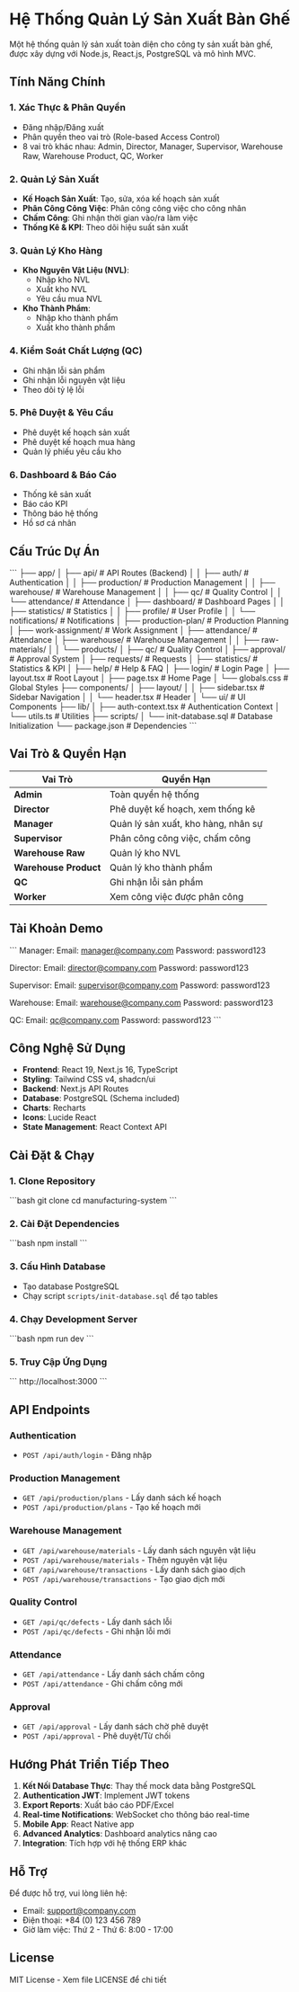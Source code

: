 # Hệ Thống Quản Lý Sản Xuất Bàn Ghế

Một hệ thống quản lý sản xuất toàn diện cho công ty sản xuất bàn ghế, được xây dựng với Node.js, React.js, PostgreSQL và mô hình MVC.

## Tính Năng Chính

### 1. Xác Thực & Phân Quyền
- Đăng nhập/Đăng xuất
- Phân quyền theo vai trò (Role-based Access Control)
- 8 vai trò khác nhau: Admin, Director, Manager, Supervisor, Warehouse Raw, Warehouse Product, QC, Worker

### 2. Quản Lý Sản Xuất
- **Kế Hoạch Sản Xuất**: Tạo, sửa, xóa kế hoạch sản xuất
- **Phân Công Công Việc**: Phân công công việc cho công nhân
- **Chấm Công**: Ghi nhận thời gian vào/ra làm việc
- **Thống Kê & KPI**: Theo dõi hiệu suất sản xuất

### 3. Quản Lý Kho Hàng
- **Kho Nguyên Vật Liệu (NVL)**:
  - Nhập kho NVL
  - Xuất kho NVL
  - Yêu cầu mua NVL
- **Kho Thành Phẩm**:
  - Nhập kho thành phẩm
  - Xuất kho thành phẩm

### 4. Kiểm Soát Chất Lượng (QC)
- Ghi nhận lỗi sản phẩm
- Ghi nhận lỗi nguyên vật liệu
- Theo dõi tỷ lệ lỗi

### 5. Phê Duyệt & Yêu Cầu
- Phê duyệt kế hoạch sản xuất
- Phê duyệt kế hoạch mua hàng
- Quản lý phiếu yêu cầu kho

### 6. Dashboard & Báo Cáo
- Thống kê sản xuất
- Báo cáo KPI
- Thông báo hệ thống
- Hồ sơ cá nhân

## Cấu Trúc Dự Án

\`\`\`
├── app/
│   ├── api/                          # API Routes (Backend)
│   │   ├── auth/                     # Authentication
│   │   ├── production/               # Production Management
│   │   ├── warehouse/                # Warehouse Management
│   │   ├── qc/                       # Quality Control
│   │   └── attendance/               # Attendance
│   ├── dashboard/                    # Dashboard Pages
│   │   ├── statistics/               # Statistics
│   │   ├── profile/                  # User Profile
│   │   └── notifications/            # Notifications
│   ├── production-plan/              # Production Planning
│   ├── work-assignment/              # Work Assignment
│   ├── attendance/                   # Attendance
│   ├── warehouse/                    # Warehouse Management
│   │   ├── raw-materials/
│   │   └── products/
│   ├── qc/                           # Quality Control
│   ├── approval/                     # Approval System
│   ├── requests/                     # Requests
│   ├── statistics/                   # Statistics & KPI
│   ├── help/                         # Help & FAQ
│   ├── login/                        # Login Page
│   ├── layout.tsx                    # Root Layout
│   ├── page.tsx                      # Home Page
│   └── globals.css                   # Global Styles
├── components/
│   ├── layout/
│   │   ├── sidebar.tsx               # Sidebar Navigation
│   │   └── header.tsx                # Header
│   └── ui/                           # UI Components
├── lib/
│   ├── auth-context.tsx              # Authentication Context
│   └── utils.ts                      # Utilities
├── scripts/
│   └── init-database.sql             # Database Initialization
└── package.json                      # Dependencies
\`\`\`

## Vai Trò & Quyền Hạn

| Vai Trò | Quyền Hạn |
|---------|-----------|
| **Admin** | Toàn quyền hệ thống |
| **Director** | Phê duyệt kế hoạch, xem thống kê |
| **Manager** | Quản lý sản xuất, kho hàng, nhân sự |
| **Supervisor** | Phân công công việc, chấm công |
| **Warehouse Raw** | Quản lý kho NVL |
| **Warehouse Product** | Quản lý kho thành phẩm |
| **QC** | Ghi nhận lỗi sản phẩm |
| **Worker** | Xem công việc được phân công |

## Tài Khoản Demo

\`\`\`
Manager:
Email: manager@company.com
Password: password123

Director:
Email: director@company.com
Password: password123

Supervisor:
Email: supervisor@company.com
Password: password123

Warehouse:
Email: warehouse@company.com
Password: password123

QC:
Email: qc@company.com
Password: password123
\`\`\`

## Công Nghệ Sử Dụng

- **Frontend**: React 19, Next.js 16, TypeScript
- **Styling**: Tailwind CSS v4, shadcn/ui
- **Backend**: Next.js API Routes
- **Database**: PostgreSQL (Schema included)
- **Charts**: Recharts
- **Icons**: Lucide React
- **State Management**: React Context API

## Cài Đặt & Chạy

### 1. Clone Repository
\`\`\`bash
git clone <repository-url>
cd manufacturing-system
\`\`\`

### 2. Cài Đặt Dependencies
\`\`\`bash
npm install
\`\`\`

### 3. Cấu Hình Database
- Tạo database PostgreSQL
- Chạy script `scripts/init-database.sql` để tạo tables

### 4. Chạy Development Server
\`\`\`bash
npm run dev
\`\`\`

### 5. Truy Cập Ứng Dụng
\`\`\`
http://localhost:3000
\`\`\`

## API Endpoints

### Authentication
- `POST /api/auth/login` - Đăng nhập

### Production Management
- `GET /api/production/plans` - Lấy danh sách kế hoạch
- `POST /api/production/plans` - Tạo kế hoạch mới

### Warehouse Management
- `GET /api/warehouse/materials` - Lấy danh sách nguyên vật liệu
- `POST /api/warehouse/materials` - Thêm nguyên vật liệu
- `GET /api/warehouse/transactions` - Lấy danh sách giao dịch
- `POST /api/warehouse/transactions` - Tạo giao dịch mới

### Quality Control
- `GET /api/qc/defects` - Lấy danh sách lỗi
- `POST /api/qc/defects` - Ghi nhận lỗi mới

### Attendance
- `GET /api/attendance` - Lấy danh sách chấm công
- `POST /api/attendance` - Ghi chấm công mới

### Approval
- `GET /api/approval` - Lấy danh sách chờ phê duyệt
- `POST /api/approval` - Phê duyệt/Từ chối

## Hướng Phát Triển Tiếp Theo

1. **Kết Nối Database Thực**: Thay thế mock data bằng PostgreSQL
2. **Authentication JWT**: Implement JWT tokens
3. **Export Reports**: Xuất báo cáo PDF/Excel
4. **Real-time Notifications**: WebSocket cho thông báo real-time
5. **Mobile App**: React Native app
6. **Advanced Analytics**: Dashboard analytics nâng cao
7. **Integration**: Tích hợp với hệ thống ERP khác

## Hỗ Trợ

Để được hỗ trợ, vui lòng liên hệ:
- Email: support@company.com
- Điện thoại: +84 (0) 123 456 789
- Giờ làm việc: Thứ 2 - Thứ 6: 8:00 - 17:00

## License

MIT License - Xem file LICENSE để chi tiết
